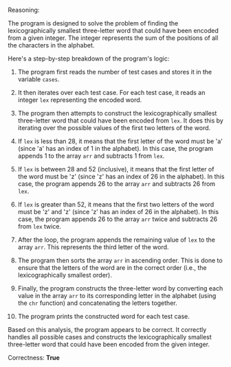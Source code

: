 Reasoning:

The program is designed to solve the problem of finding the lexicographically smallest three-letter word that could have been encoded from a given integer. The integer represents the sum of the positions of all the characters in the alphabet.

Here's a step-by-step breakdown of the program's logic:

1. The program first reads the number of test cases and stores it in the variable `cases`.

2. It then iterates over each test case. For each test case, it reads an integer `lex` representing the encoded word.

3. The program then attempts to construct the lexicographically smallest three-letter word that could have been encoded from `lex`. It does this by iterating over the possible values of the first two letters of the word.

4. If `lex` is less than 28, it means that the first letter of the word must be 'a' (since 'a' has an index of 1 in the alphabet). In this case, the program appends 1 to the array `arr` and subtracts 1 from `lex`.

5. If `lex` is between 28 and 52 (inclusive), it means that the first letter of the word must be 'z' (since 'z' has an index of 26 in the alphabet). In this case, the program appends 26 to the array `arr` and subtracts 26 from `lex`.

6. If `lex` is greater than 52, it means that the first two letters of the word must be 'z' and 'z' (since 'z' has an index of 26 in the alphabet). In this case, the program appends 26 to the array `arr` twice and subtracts 26 from `lex` twice.

7. After the loop, the program appends the remaining value of `lex` to the array `arr`. This represents the third letter of the word.

8. The program then sorts the array `arr` in ascending order. This is done to ensure that the letters of the word are in the correct order (i.e., the lexicographically smallest order).

9. Finally, the program constructs the three-letter word by converting each value in the array `arr` to its corresponding letter in the alphabet (using the `chr` function) and concatenating the letters together.

10. The program prints the constructed word for each test case.

Based on this analysis, the program appears to be correct. It correctly handles all possible cases and constructs the lexicographically smallest three-letter word that could have been encoded from the given integer.

Correctness: **True**